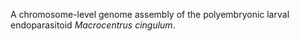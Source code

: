 A chromosome-level genome assembly of the polyembryonic larval endoparasitoid _Macrocentrus cingulum_.

